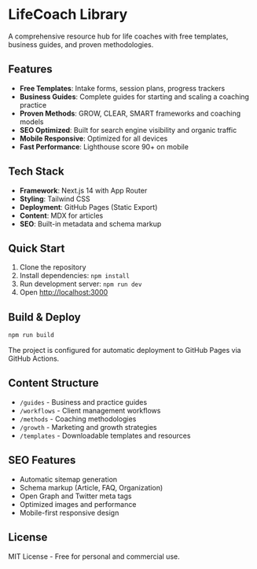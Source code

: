 # LifeCoach Library

A comprehensive resource hub for life coaches with free templates, business guides, and proven methodologies.

## Features

- **Free Templates**: Intake forms, session plans, progress trackers
- **Business Guides**: Complete guides for starting and scaling a coaching practice
- **Proven Methods**: GROW, CLEAR, SMART frameworks and coaching models
- **SEO Optimized**: Built for search engine visibility and organic traffic
- **Mobile Responsive**: Optimized for all devices
- **Fast Performance**: Lighthouse score 90+ on mobile

## Tech Stack

- **Framework**: Next.js 14 with App Router
- **Styling**: Tailwind CSS
- **Deployment**: GitHub Pages (Static Export)
- **Content**: MDX for articles
- **SEO**: Built-in metadata and schema markup

## Quick Start

1. Clone the repository
2. Install dependencies: `npm install`
3. Run development server: `npm run dev`
4. Open [http://localhost:3000](http://localhost:3000)

## Build & Deploy

```bash
npm run build
```

The project is configured for automatic deployment to GitHub Pages via GitHub Actions.

## Content Structure

- `/guides` - Business and practice guides
- `/workflows` - Client management workflows
- `/methods` - Coaching methodologies
- `/growth` - Marketing and growth strategies
- `/templates` - Downloadable templates and resources

## SEO Features

- Automatic sitemap generation
- Schema markup (Article, FAQ, Organization)
- Open Graph and Twitter meta tags
- Optimized images and performance
- Mobile-first responsive design

## License

MIT License - Free for personal and commercial use.